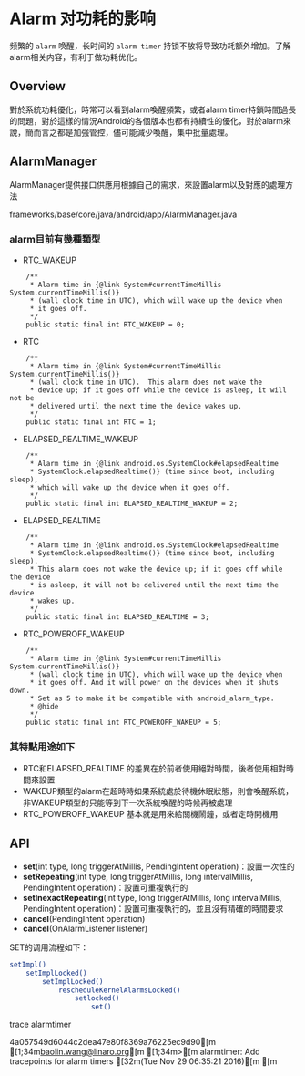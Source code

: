 # Alarm 对功耗的影响

频繁的 `alarm` 唤醒，长时间的 `alarm timer` 持锁不放将导致功耗额外增加。了解alarm相关内容，有利于做功耗优化。

## Overview

對於系統功耗優化，時常可以看到alarm喚醒頻繁，或者alarm timer持鎖時間過長的問題，對於這樣的情況Android的各個版本也都有持續性的優化，對於alarm來說，簡而言之都是加強管控，儘可能減少喚醒，集中批量處理。

## AlarmManager

AlarmManager提供接口供應用根據自己的需求，來設置alarm以及對應的處理方法

frameworks/base/core/java/android/app/AlarmManager.java

### alarm目前有幾種類型

-   RTC_WAKEUP

```
    /**
     * Alarm time in {@link System#currentTimeMillis System.currentTimeMillis()}
     * (wall clock time in UTC), which will wake up the device when
     * it goes off.
     */
    public static final int RTC_WAKEUP = 0;
```

-   RTC

```
    /**
     * Alarm time in {@link System#currentTimeMillis System.currentTimeMillis()}
     * (wall clock time in UTC).  This alarm does not wake the
     * device up; if it goes off while the device is asleep, it will not be
     * delivered until the next time the device wakes up.
     */
    public static final int RTC = 1;
```

-   ELAPSED_REALTIME_WAKEUP

```
    /**
     * Alarm time in {@link android.os.SystemClock#elapsedRealtime
     * SystemClock.elapsedRealtime()} (time since boot, including sleep),
     * which will wake up the device when it goes off.
     */
    public static final int ELAPSED_REALTIME_WAKEUP = 2;
```

-   ELAPSED_REALTIME

```
    /**
     * Alarm time in {@link android.os.SystemClock#elapsedRealtime
     * SystemClock.elapsedRealtime()} (time since boot, including sleep).
     * This alarm does not wake the device up; if it goes off while the device
     * is asleep, it will not be delivered until the next time the device
     * wakes up.
     */
    public static final int ELAPSED_REALTIME = 3;
```

-   RTC_POWEROFF_WAKEUP

```
    /**
     * Alarm time in {@link System#currentTimeMillis System.currentTimeMillis()}
     * (wall clock time in UTC), which will wake up the device when
     * it goes off. And it will power on the devices when it shuts down.
     * Set as 5 to make it be compatible with android_alarm_type.
     * @hide
     */
    public static final int RTC_POWEROFF_WAKEUP = 5;
```

### 其特點用途如下

-   RTC和ELAPSED_REALTIME 的差異在於前者使用絕對時間，後者使用相對時間來設置
-   WAKEUP類型的alarm在超時時如果系統處於待機休眠狀態，則會喚醒系統，非WAKEUP類型的只能等到下一次系統喚醒的時候再被處理
-   RTC_POWEROFF_WAKEUP 基本就是用來給關機鬧鐘，或者定時開機用

## API

-   **set**(int type, long triggerAtMillis, PendingIntent operation)：設置一次性的
-   **setRepeating**(int type, long triggerAtMillis, long intervalMillis, PendingIntent operation)：設置可重複執行的
-   **setInexactRepeating**(int type, long triggerAtMillis, long intervalMillis, PendingIntent operation)：設置可重複執行的，並且沒有精確的時間要求
-   **cancel**(PendingIntent operation)
-   **cancel**(OnAlarmListener listener)

SET的调用流程如下：

````bash
setImpl()
    setImplLocked()
        setImplLocked()
            rescheduleKernelAlarmsLocked()
                setlocked()
                    set()
````





trace alarmtimer

4a057549d6044c2dea47e80f8369a76225ec9d90[m [1;34m<baolin.wang@linaro.org>[m [1;34m>[m alarmtimer: Add tracepoints for alarm timers [32m(Tue Nov 29 06:35:21 2016)[m [m